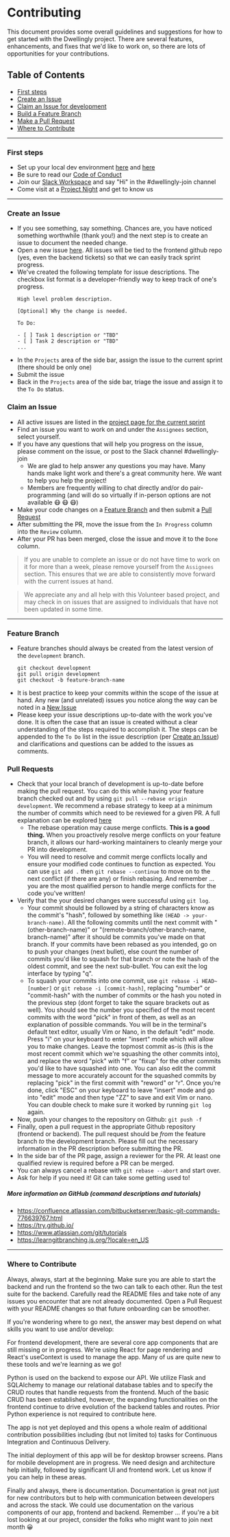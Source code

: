 # Contributing

This document provides some overall guidelines and suggestions for how to get started with the Dwellingly project. There are several features, enhancements, and fixes that we'd like to work on, so there are lots of opportunities for your contributions.

## Table of Contents
- [First steps](#first-steps)
- [Create an Issue](#create-an-issue)
- [Claim an Issue for development](#claim-an-issue)
- [Build a Feature Branch](#feature-branch)
- [Make a Pull Request](#pull-requests)
- [Where to Contribute](#where-to-contribute)

----
### First steps

* Set up your local dev environment [here](README.md#Getting-Started) and [here](https://github.com/codeforpdx/dwellinglybackend/blob/development/README.md#to-start-server)
* Be sure to read our [Code of Conduct](https://github.com/codeforpdx/codeofconduct)
* Join our [Slack Workspace](https://join.slack.com/t/codeforpdx/shared_invite/zt-4msr5np3-n5qBye3GG~4hA_7XZkczgA) and say "Hi" in the #dwellingly-join channel
* Come visit at a [Project Night](https://www.meetup.com/Code-for-PDX/events/) and get to know us

----
### Create an Issue

* If you see something, say something. Chances are, you have noticed something worthwhile (thank you!) and the next step is to create an issue to document the needed change.
* Open a new issue [here](https://github.com/codeforpdx/dwellingly-app/issues). All issues will be tied to the frontend github repo (yes, even the backend tickets) so that we can easily track sprint progress.
* We've created the following template for issue descriptions. The checkbox list format is a developer-friendly way to keep track of one's progress.
    ```
    High level problem description. 

    [Optional] Why the change is needed.

    To Do:

    - [ ] Task 1 description or "TBD"
    - [ ] Task 2 description or "TBD"
    ...
    ```
* In the `Projects` area of the side bar, assign the issue to the current sprint (there should be only one)
* Submit the issue
* Back in the `Projects` area of the side bar, triage the issue and assign it to the `To Do` status.

### Claim an Issue

* All active issues are listed in the [project page for the current sprint](https://github.com/codeforpdx/dwellingly-app/projects/4)
* Find an issue you want to work on and under the `Assignees` section, select yourself.
* If you have any questions that will help you progress on the issue, please comment on the issue, or post to the Slack channel #dwellingly-join
  * We are glad to help answer any questions you may have. Many hands make light work and there's a great community here. We want to help you help the project!
  * Members are frequently willing to chat directly and/or do pair-programming (and will do so virtually if in-person options are not available :mask: :mask: :mask:)
* Make your code changes on a [Feature Branch](#feature-branch) and then submit a [Pull Request](#pull-requests)
* After submitting the PR, move the issue from the `In Progress` column into the `Review` column.
* After your PR has been merged, close the issue and move it to the `Done` column.

> If you are unable to complete an issue or do not have time to work on it for more than a week, please remove yourself from the `Assignees` section. This ensures that we are able to consistently move forward with the current issues at hand. 

> We appreciate any and all help with this Volunteer based project, and may check in on issues that are assigned to individuals that have not been updated in some time.

----
### Feature Branch

* Feature branches should always be created from the latest version of the `development` branch. 
  ```
  git checkout development
  git pull origin development
  git checkout -b feature-branch-name
  ```
* It is best practice to keep your commits within the scope of the issue at hand. Any new (and unrelated) issues you notice along the way can be noted in a [New Issue](#create-an-issue)
* Please keep your issue descriptions up-to-date with the work you've done. It is often the case that an issue is created without a clear understanding of the steps required to accomplish it. The steps can be appended to the `To Do` list in the issue description (per [Create an Issue](#create-an-issue)) and clarifications and questions can be added to the issues as comments.

### Pull Requests

* Check that your local branch of development is up-to-date before making the pull request. You can do this while having your feature branch checked out and by using `git pull --rebase origin development`. We recommend a rebase strategy to keep at a minimum the number of commits which need to be reviewed for a given PR. A full explanation can be explored [here](https://www.atlassian.com/git/tutorials/merging-vs-rebasing)
  * The rebase operation may cause merge conflicts. **This is a good thing.** When you proactively resolve merge conflicts on your feature branch, it allows our hard-working maintainers to cleanly merge your PR into development. 
  * You will need to resolve and commit merge conflicts locally and ensure your modified code continues to function as expected. You can use `git add .` then `git rebase --continue` to move on to the next conflict (if there are any) or finish rebasing.  And remember ... you are the most qualified person to handle merge conflicts for the code you've written!
* Verify that the your desired changes were successful using `git log`.
  * Your commit should be followed by a string of characters know as the commit's "hash", followed by something like `(HEAD -> your-branch-name)`. All the following commits until the next commit with "(other-branch-name)" or "(remote-branch/other-branch-name, branch-name)" after it should be commits you've made on that branch. If your commits have been rebased as you intended, go on to push your changes (next bullet), else count the number of commits you'd like to squash for that branch or note the hash of the oldest commit, and see the next sub-bullet. You can exit the log interface by typing "q".
  * To squash your commits into one commit, use `git rebase -i HEAD~[number]` or `git rebase -i [commit-hash]`, replacing "number" or "commit-hash" with the number of commits or the hash you noted in the previous step (dont forget to take the square brackets out as well). You should see the number you specified of the most recent commits with the word "pick" in front of them, as well as an explanation of possible commands. You will be in the terminal's default text editor, usually Vim or Nano, in the default "edit" mode. Press "i" on your keyboard to enter "insert" mode which will allow you to make changes. Leave the topmost commit as-is (this is the most recent commit which we're squashing the other commits into), and replace the word "pick" with "f" or "fixup" for the other commits you'd like to have squashed into one. You can also edit the commit message to more accurately account for the squashed commits by replacing "pick" in the first commit with "reword" or "r". Once you're done, click "ESC" on your keyboard to leave "insert" mode and go into "edit" mode and then type "ZZ" to save and exit Vim or nano. You can double check to make sure it worked by running `git log` again.    
* Now, push your changes to the repository on Github: `git push -f`  
* Finally, open a pull request in the appropriate Github repository (frontend or backend). The pull request should be _from_ the feature branch _to_ the development branch. Please fill out the necessary information in the PR description before submitting the PR.
* In the side bar of the PR page, assign a reviewer for the PR. At least one qualified review is required before a PR can be merged.
* You can always cancel a rebase with `git rebase --abort` and start over.
* Ask for help if you need it! Git can take some getting used to!

##### More information on GitHub (command descriptions and tutorials)

* https://confluence.atlassian.com/bitbucketserver/basic-git-commands-776639767.html
* https://try.github.io/
* https://www.atlassian.com/git/tutorials
* https://learngitbranching.js.org/?locale=en_US


----
### Where to Contribute

Always, always, start at the beginning. Make sure you are able to start the backend and run the frontend so the two can talk to each other. Run the test suite for the backend. Carefully read the README files and take note of any issues you encounter that are not already documented. Open a Pull Request with your README changes so that future onboarding can be smoother.

If you're wondering where to go next, the answer may best depend on what skills you want to use and/or develop:

For frontend development, there are several core app components that are still missing or in progress. We're using React for page rendering and React's useContext is used to manage the app. Many of us are quite new to these tools and we're learning as we go!

Python is used on the backend to expose our API. We utilize Flask and SQLAlchemy to manage our relational database tables and to specify the CRUD routes that handle requests from the frontend. Much of the basic CRUD has been established, however, the expanding functionalities on the frontend continue to drive evolution of the backend tables and routes. Prior Python experience is not required to contribute here. 

The app is not yet deployed and this opens a whole realm of additional contribution possibilities including (but not limited to) tasks for Continuous Integration and Continuous Delivery.

The initial deployment of this app will be for desktop browser screens. Plans for mobile development are in progress. We need design and architecture help initially, followed by significant UI and frontend work. Let us know if you can help in these areas.

Finally and always, there is documentation. Documentation is great not just for new contributors but to help with communication between developers and across the stack. We could use documentation on the various components of our app, frontend and backend. Remember ... if you're a bit lost looking at our project, consider the folks who might want to join next month :grinning:
